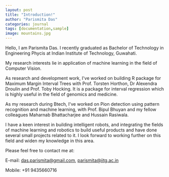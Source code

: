 ```yaml
---
layout: post
title: "Introduction!"
author: "Parismita Das"
categories: journal
tags: [documentation,sample]
image: mountains.jpg
---
```


Hello, I am Parismita Das. I recently graduated as Bachelor of Technology in Engineering Phycis at Indian Institute of Technology, Guwahati.

My research interests lie in application of machine learning in the field of Computer Vision.

As research and development work, I've worked on building R package for Maximum Margin Interval Trees with Prof. Torsten Horthon, Dr Alexendra Droulin and Prof. Toby Hocking. It is a package for interval regression which is highly useful in the field of genomics and medicine.

As my research during Btech, I've worked on Pion detection using pattern recognition and machine learning, with Prof. Bipul Bhuyan and my fellow colleagues Maharnab Bhattacharjee and Hussain Rasiwala.

I have a keen interest in building intelligent robots, and integrating the fields of machine learning and robotics to build useful products and have done several small projects related to it. I look forward to working further on this field and widen my knowledge in this area.

Please feel free to contact me at:

E-mail: das.parismita@gmail.com, parismita@iitg.ac.in

Mobile: +91 9435660716



